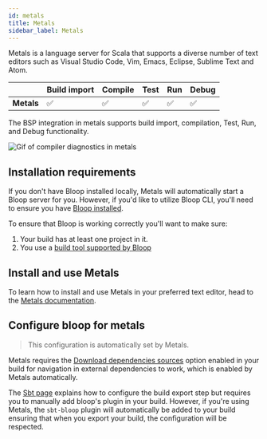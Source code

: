 ```yaml
---
id: metals
title: Metals
sidebar_label: Metals
---
```


Metals is a language server for Scala that supports a diverse number of text
editors such as Visual Studio Code, Vim, Emacs, Eclipse, Sublime Text and Atom.

|                              | Build import | Compile        | Test                  | Run                  | Debug                 |
| ---------------------------- | ------------ | -------------- | --------------------- | -------------------- | --------------------- |
| **Metals**                   | ✅           | ✅             | ✅                    | ✅                   | ✅                    |


The BSP integration in metals supports build import, compilation, Test, Run, and
Debug functionality.

![Gif of compiler diagnostics in metals](assets/metals-compiler-diagnostics.gif)

## Installation requirements

If you don't have Bloop installed locally, Metals will automatically start a
Bloop server for you. However, if you'd like to utilize Bloop CLI, you'll need
to ensure you have [Bloop installed](/bloop/setup).

To ensure that Bloop is working correctly you'll want to make sure:

1. Your build has at least one project in it.
2. You use a [build tool supported by Bloop](build-tools/overview.md)

## Install and use Metals

To learn how to install and use Metals in your preferred text editor, head to the [Metals
documentation](https://scalameta.org/metals/docs/editors/overview.html).

## Configure bloop for metals

> This configuration is automatically set by Metals.

Metals requires the [Download dependencies
sources](build-tools/sbt.md#download-dependencies-sources) option enabled in your build for
navigation in external dependencies to work, which is enabled by Metals automatically.

The [Sbt page](build-tools/sbt.md) explains how to configure the build export
step but requires you to manually add bloop's plugin in your build. However, if
you're using Metals, the `sbt-bloop` plugin will automatically be added to your
build ensuring that when you export your build, the configuration will be
respected.
